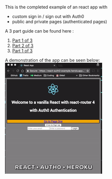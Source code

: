 This is the completed example of an react app with
* custom sign in / sign out with Auth0
* public and private pages (authenticated pages)

A 3 part guide can be found here :  
1. [Part 1 of 3](http://bit.ly/2lyHf99)  
2. [Part 2 of 3](http://bit.ly/2m3Hqr8)  
3. [Part 1 of 3](http://bit.ly/2lyIcyf)  

A demonstration of the app can be seen below:  
![](https://github.com/iankhor/files/blob/master/React-auth0/react-auth0.gif)